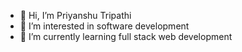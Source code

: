 - 👋 Hi, I’m Priyanshu Tripathi
- 👀 I’m interested in software development
- 🌱 I’m currently learning full stack web development


<!---
priyansh1114/priyansh1114 is a ✨ special ✨ repository because its `README.md` (this file) appears on your GitHub profile.
You can click the Preview link to take a look at your changes.
--->
